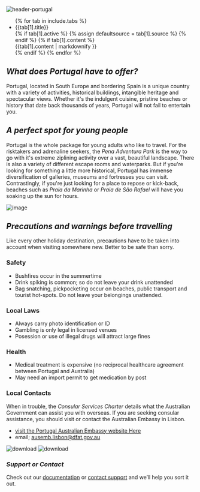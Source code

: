 ![header-portugal](https://user-images.githubusercontent.com/73572478/97767372-c546bf80-1b6f-11eb-8aa5-55632cab228f.jpg)

<div class="tabcontrol container">
    <ul class="tabcontrol tabs" style="{{include.headerstyle}}">
        {% for tab in include.tabs %}
            <li class="tabcontrol tab {% if {tab[1].active %}active{% endif %}" data-name="{{tab[1].name}}" data-target="tab_{{include.id}}" data-source="{{include.id}}__{{tab[1].source}}">
                {{tab[1].title}}
            </li>
            {% if tab[1].active %}
                {% assign defaultsource = tab[1].source %}
            {% endif %}
            {% if tab[1].content %}
            <div id="{{include.id}}__{{tab[1].source}}" class="hidden">
                {{tab[1].content | markdownify }}
            </div>
            {% endif %}
        {% endfor %}
    </ul>
    <div id="tab_{{include.id}}" class="tabcontrol body {{include.bodyclass}}" style="{{include.bodystyle}}" data-defaultsource="{{include.id}}__{{defaultsource}}">
    </div>
</div>

## _What does Portugal have to offer?_

Portugal, located in South Europe and bordering Spain is a unique country with a variety of activities, historical buildings, intangible heritage and spectacular views. Whether it's the indulgent cuisine, pristine beaches or history that date back thousands of years, Portugal will not fail to entertain you.

## _A perfect spot for young people_
Portugal is the whole package for young adults who like to travel. For the risktakers and adrenaline seekers, the _Pena Adventura Park_ is the way to go with it's extreme ziplining activity over a vast, beautiful landscape. There is also a variety of different escape rooms and waterparks. But if you're looking for something a little more historical, Portugal has immense diversification of galleries, museums and fortresses you can visit. Contrastingly, if you're just looking for a place to repose or kick-back, beaches such as _Praia da Marinha_ or _Praia de São Rafael_ will have you soaking up the sun for hours. 

![image](https://user-images.githubusercontent.com/73572478/97794470-af5bfc00-1c4e-11eb-9ff9-334a5be291b6.png)

## _Precautions and warnings before travelling_
Like every other holiday destination, precautions have to be taken into account when visiting somewhere new. Better to be safe than sorry.

### Safety

- Bushfires occur in the summertime
- Drink spiking is common; so do not leave your drink unattended
- Bag snatching, pickpocketing occur on beaches, public transport and tourist hot-spots. Do not leave your belongings unattended.

### Local Laws
- Always carry photo identification or ID                                                                                           
- Gambling is only legal in licensed venues
- Posession or use of illegal drugs will attract large fines

### Health
- Medical treatment is expensive (no reciprocal healthcare agreement between Portugal and Australia)
- May need an import permit to get medication by post

### Local Contacts
When in trouble, the _Consular Services Charter_ details what the Australian Government can assist you with overseas. If you are seeking consular assistance, you should visit or contact the Australian Embassy in Lisbon. 
- [visit the Portugal Australian Embassy website Here](http://www.portugal.embassy.gov.au/lbon/home.html)
- email; ausemb.lisbon@dfat.gov.au

![download](https://user-images.githubusercontent.com/73572478/97767242-08546300-1b6f-11eb-8033-72fca4e229b2.jpg) ![download](https://user-images.githubusercontent.com/73572478/97767418-03dc7a00-1b70-11eb-98b7-c4309794e4bc.jpg)


### _Support or Contact_

Check out our [documentation](https://docs.github.com/categories/github-pages-basics/) or [contact support](https://github.com/contact) and we’ll help you sort it out.
